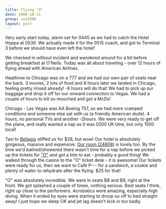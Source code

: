 ```yaml
---
title: Flying "O"
date: 2008-10-11
group: usa2008
layout: post
---
```

Very early start today, alarm set for 0445 as we had to catch the Hotel Hoppa at 0530. We actually made it for the 0515 coach, and got to Terminal 3 before we should have even left the hotel!

We checked in without incident and wandered around for a bit before getting breakfast at O'Neils. Today was all about traveling - over 12 hours of flying ahead with American Airlines.

Heathrow to Chicago was on a 777 and we had our own pair of seats near the back. 3 movies, 2 lots of food and 8 hours later we landed in Chicago, feeling pretty rinsed already! -6 hours will do that! We had to pick up our baggage and drop it off for our onward connection to Vegas. We had a couple of hours to kill so mooched and got a McDs!

Chicago - Las Vegas was AA Boeing 757, so we had more cramped conditions and someone else sat with us (a friendly American dude). 4 hours, no personal TVs and another -2hours. We were very ready to get off the plane, and really wanted a nap as it was 0200 UK time, but only 1500 local!

Taxi to [Bellagio](http://www.bellagio.com/) stiffed us for $28, but wow! Our hotel is absolutely gorgeous, massive and expensive. [Our room (24608)](http://www.bellagio.com/hotel/fountain-view.aspx) is lovely too. By the time we'd bathed/showered there wasn't time for a nap before we picked up the tickets for ["O"](http://www.cirquedusoleil.com/en/shows/o/default.aspx) and got a bite to eat - probably a good thing! We walked through the casino to the "O" ticket desk - it is awesome! Our tickets were ready for us, then we want to Café P--- for a sandwich, a cookie and plenty of water to rehydrate after the flying. $25 for that!

"O" was absolutely incredible. We were in seats B8 and B9, right at the front. We got splashed a couple of times, nothing serious. Best seats I think, right up close to the performers. Acrobatics were amazing, especially high diving. When it ended by eyes were starting to droop so off to bed straight away! I just hope we sleep OK and jet lag doesn't kick in too badly.